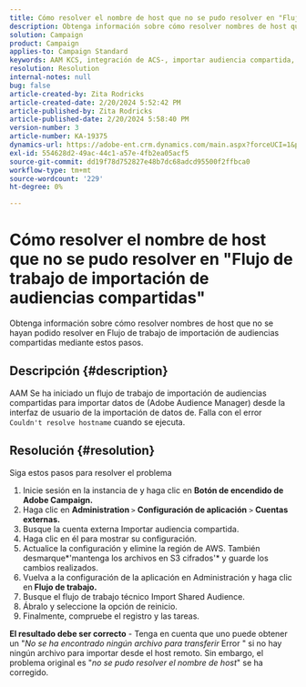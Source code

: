 ```yaml
---
title: Cómo resolver el nombre de host que no se pudo resolver en "Flujo de trabajo de importación de audiencias compartidas"
description: Obtenga información sobre cómo resolver nombres de host que no se hayan podido resolver en Flujo de trabajo de importación de audiencias compartidas
solution: Campaign
product: Campaign
applies-to: Campaign Standard
keywords: AAM KCS, integración de ACS-, importar audiencia compartida, Adobe Campaign Standard,
resolution: Resolution
internal-notes: null
bug: false
article-created-by: Zita Rodricks
article-created-date: 2/20/2024 5:52:42 PM
article-published-by: Zita Rodricks
article-published-date: 2/20/2024 5:58:40 PM
version-number: 3
article-number: KA-19375
dynamics-url: https://adobe-ent.crm.dynamics.com/main.aspx?forceUCI=1&pagetype=entityrecord&etn=knowledgearticle&id=c1c702d2-18d0-ee11-9079-6045bd006b4b
exl-id: 554628d2-49ac-44c1-a57e-4fb2ea05acf5
source-git-commit: dd19f78d752827e48b7dc68adcd95500f2ffbca0
workflow-type: tm+mt
source-wordcount: '229'
ht-degree: 0%

---
```


# Cómo resolver el nombre de host que no se pudo resolver en &quot;Flujo de trabajo de importación de audiencias compartidas&quot;


Obtenga información sobre cómo resolver nombres de host que no se hayan podido resolver en Flujo de trabajo de importación de audiencias compartidas mediante estos pasos.

## Descripción {#description}

AAM Se ha iniciado un flujo de trabajo de importación de audiencias compartidas para importar datos de (Adobe Audience Manager) desde la interfaz de usuario de la importación de datos de. Falla con el error `Couldn't resolve hostname` cuando se ejecuta.

## Resolución {#resolution}


Siga estos pasos para resolver el problema

1. Inicie sesión en la instancia de y haga clic en <b>Botón de encendido de Adobe Campaign.</b>
2. Haga clic en <b>Administration </b>`>`  <b>Configuración de aplicación</b> `>`  <b>Cuentas externas.</b>
3. Busque la cuenta externa Importar audiencia compartida.
4. Haga clic en él para mostrar su configuración.
5. Actualice la configuración y elimine la región de AWS. También desmarque*&#39;mantenga los archivos en S3 cifrados&#39;* y guarde los cambios realizados.
6. Vuelva a la configuración de la aplicación en Administración y haga clic en<b> Flujo de trabajo. </b>
7. Busque el flujo de trabajo técnico Import Shared Audience.
8. Ábralo y seleccione la opción de reinicio.
9. Finalmente, compruebe el registro y las tareas.


<b>El resultado debe ser correcto</b> - Tenga en cuenta que uno puede obtener un &quot;*No se ha encontrado ningún archivo para transferir* Error &quot; si no hay ningún archivo para importar desde el host remoto. Sin embargo, el problema original es &quot;*no se pudo resolver el nombre de host*&quot; se ha corregido.
